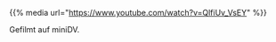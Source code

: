 <!--
.. title: In den Wald (Directors Cut)
.. slug: in-den-wald
.. date: 2015-12-5 20:00:00 UTC+01:00
.. tags:
.. category: video
.. link:
.. description:
.. type: text
-->

{{% media url="https://www.youtube.com/watch?v=QlfiUv_VsEY" %}}

Gefilmt auf miniDV.
